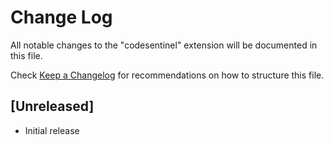 # Change Log

All notable changes to the "codesentinel" extension will be documented in this file.

Check [Keep a Changelog](http://keepachangelog.com/) for recommendations on how to structure this file.

## [Unreleased]

- Initial release